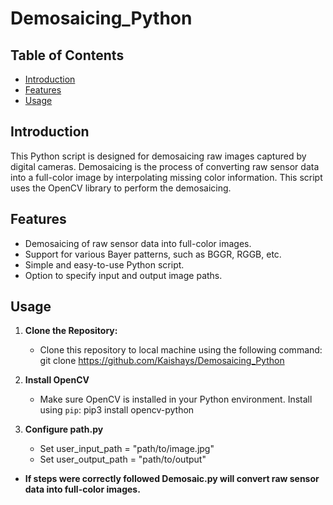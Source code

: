 # Demosaicing_Python

## Table of Contents
- [Introduction](#introduction)
- [Features](#features)
- [Usage](#usage)

## Introduction
This Python script is designed for demosaicing raw images captured by digital cameras. Demosaicing is the process of converting raw sensor data into a full-color image by interpolating missing color information. This script uses the OpenCV library to perform the demosaicing.

## Features
- Demosaicing of raw sensor data into full-color images.
- Support for various Bayer patterns, such as BGGR, RGGB, etc.
- Simple and easy-to-use Python script.
- Option to specify input and output image paths.

## Usage
1. **Clone the Repository:**

    - Clone this repository to local machine using the following command: git clone https://github.com/Kaishays/Demosaicing_Python

2. **Install OpenCV**

    - Make sure OpenCV is installed in your Python environment. Install using `pip`: pip3 install opencv-python

3. **Configure path.py**

    - Set user_input_path = "path/to/image.jpg"
    - Set user_output_path = "path/to/output"

- **If steps were correctly followed Demosaic.py will convert raw sensor data into full-color images.**
   

   
